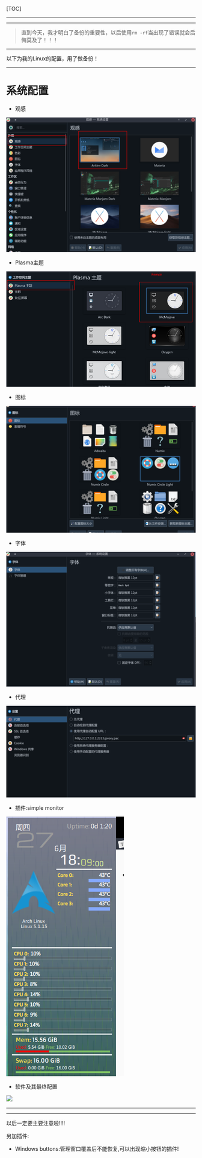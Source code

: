 [TOC]

---

---

> 直到今天，我才明白了备份的重要性，以后使用`rm -rf`当出现了错误就会后悔莫及了！！！



---

以下为我的Linux的配置，用了做备份！

---

# 系统配置

- 观感

![](./Image/观感.png)

- Plasma主题

![](./Image/主题.png)

- 图标

![](./Image/图标.png)

- 字体

![](./Image/字体.png)

- 代理

![](./Image/代理.png)

- 插件:simple monitor

![](./Image/simpleMonitor.png)

- 软件及其最终配置

![](./Image/kde.png)

---

---

以后一定要主要注意啦!!!!

另加插件:

- Windows buttons:管理窗口覆盖后不能恢复,可以出现缩小按钮的插件!